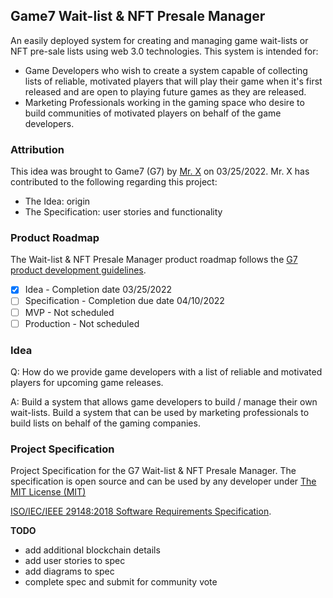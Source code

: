 ## Game7 Wait-list & NFT Presale Manager
An easily deployed system for creating and managing game wait-lists or NFT pre-sale lists using web 3.0 technologies. This system is intended for:
* Game Developers who wish to create a system capable of collecting lists of reliable, motivated players that will play their game when it's first released and are open to playing future games as they are released. 
* Marketing Professionals working in the gaming space who desire to build communities of motivated players on behalf of the game developers.

### Attribution
This idea was brought to Game7 (G7) by [Mr. X](asdasd) on 03/25/2022. Mr. X has contributed to the following regarding this project:
* The Idea: origin
* The Specification: user stories and functionality

### Product Roadmap
The Wait-list & NFT Presale Manager product roadmap follows the [G7 product development guidelines](https://github.com/G7DAO/g7-guidelines).

- [x] Idea - Completion date 03/25/2022
- [ ] Specification - Completion due date 04/10/2022
- [ ] MVP - Not scheduled
- [ ] Production - Not scheduled

### Idea
Q: How do we provide game developers with a list of reliable and motivated players for upcoming game releases.

A: Build a system that allows game developers to build / manage their own wait-lists. Build a system that can be used by marketing professionals to build lists on behalf of the gaming companies.


### Project Specification
Project Specification for the G7 Wait-list & NFT Presale Manager. The specification is open source and can be used by any developer under [The MIT License (MIT)](https://mit-license.org/) 

[ISO/IEC/IEEE 29148:2018 Software Requirements Specification](https://github.com/G7DAO/g7-waiting-list-manager/blob/main/SRS.md).


**TODO**
 - add additional blockchain details
 - add user stories to spec
 - add diagrams to spec
 - complete spec and submit for community vote

